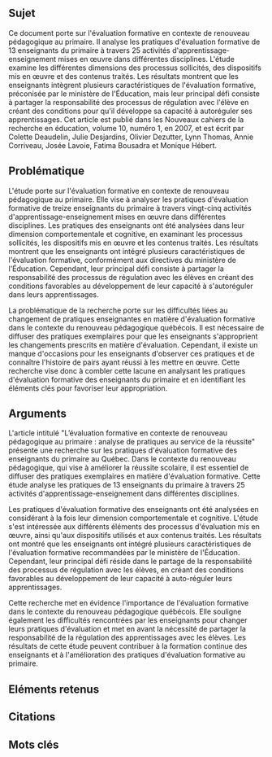 ## Sujet
Ce document porte sur l'évaluation formative en contexte de renouveau pédagogique au primaire. Il analyse les pratiques d'évaluation formative de 13 enseignants du primaire à travers 25 activités d'apprentissage-enseignement mises en œuvre dans différentes disciplines. L'étude examine les différentes dimensions des processus sollicités, des dispositifs mis en œuvre et des contenus traités. Les résultats montrent que les enseignants intègrent plusieurs caractéristiques de l'évaluation formative, préconisée par le ministère de l'Éducation, mais leur principal défi consiste à partager la responsabilité des processus de régulation avec l'élève en créant des conditions pour qu'il développe sa capacité à autoréguler ses apprentissages. Cet article est publié dans les Nouveaux cahiers de la recherche en éducation, volume 10, numéro 1, en 2007, et est écrit par Colette Deaudelin, Julie Desjardins, Olivier Dezutter, Lynn Thomas, Annie Corriveau, Josée Lavoie, Fatima Bousadra et Monique Hébert.
## Problématique
L'étude porte sur l'évaluation formative en contexte de renouveau pédagogique au primaire. Elle vise à analyser les pratiques d'évaluation formative de treize enseignants du primaire à travers vingt-cinq activités d'apprentissage-enseignement mises en œuvre dans différentes disciplines. Les pratiques des enseignants ont été analysées dans leur dimension comportementale et cognitive, en examinant les processus sollicités, les dispositifs mis en œuvre et les contenus traités. Les résultats montrent que les enseignants ont intégré plusieurs caractéristiques de l'évaluation formative, conformément aux directives du ministère de l'Éducation. Cependant, leur principal défi consiste à partager la responsabilité des processus de régulation avec les élèves en créant des conditions favorables au développement de leur capacité à s'autoréguler dans leurs apprentissages. 

La problématique de la recherche porte sur les difficultés liées au changement de pratiques enseignantes en matière d'évaluation formative dans le contexte du renouveau pédagogique québécois. Il est nécessaire de diffuser des pratiques exemplaires pour que les enseignants s'approprient les changements prescrits en matière d'évaluation. Cependant, il existe un manque d'occasions pour les enseignants d'observer ces pratiques et de connaître l'histoire de pairs ayant réussi à les mettre en œuvre. Cette recherche vise donc à combler cette lacune en analysant les pratiques d'évaluation formative des enseignants du primaire et en identifiant les éléments clés pour favoriser leur appropriation.
## Arguments
L'article intitulé "L’évaluation formative en contexte de renouveau pédagogique au primaire : analyse de pratiques au service de la réussite" présente une recherche sur les pratiques d'évaluation formative des enseignants du primaire au Québec. Dans le contexte du renouveau pédagogique, qui vise à améliorer la réussite scolaire, il est essentiel de diffuser des pratiques exemplaires en matière d'évaluation formative. Cette étude analyse les pratiques de 13 enseignants du primaire à travers 25 activités d'apprentissage-enseignement dans différentes disciplines. 

Les pratiques d'évaluation formative des enseignants ont été analysées en considérant à la fois leur dimension comportementale et cognitive. L'étude s'est intéressée aux différents éléments des processus d'évaluation mis en œuvre, ainsi qu'aux dispositifs utilisés et aux contenus traités. Les résultats ont montré que les enseignants ont intégré plusieurs caractéristiques de l'évaluation formative recommandées par le ministère de l'Éducation. Cependant, leur principal défi réside dans le partage de la responsabilité des processus de régulation avec les élèves, en créant des conditions favorables au développement de leur capacité à auto-réguler leurs apprentissages. 

Cette recherche met en évidence l'importance de l'évaluation formative dans le contexte du renouveau pédagogique québécois. Elle souligne également les difficultés rencontrées par les enseignants pour changer leurs pratiques d'évaluation et met en avant la nécessité de partager la responsabilité de la régulation des apprentissages avec les élèves. Les résultats de cette étude peuvent contribuer à la formation continue des enseignants et à l'amélioration des pratiques d'évaluation formative au primaire.

## Eléments retenus 

## Citations

## Mots clés